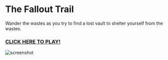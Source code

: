 # The Fallout Trail #

Wander the wastes as you try to find a lost vault to shelter yourself from the wastes.

### [CLICK HERE TO PLAY!](http://7yl4r.github.io/the-oregon-trajectory/) ###
![screenshot](http://i.imgur.com/jK6kihi.png)
